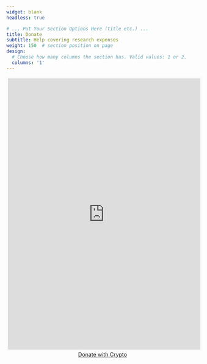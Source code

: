 ```yaml
---
widget: blank
headless: true

# ... Put Your Section Options Here (title etc.) ...
title: Donate
subtitle: Help covering research expenses 
weight: 150  # section position on page
design:
  # Choose how many columns the section has. Valid values: 1 or 2.
  columns: '1'
---
```

<iframe src='https://ko-fi.com/clementag/?hidefeed=true&widget=true&embed=true&preview=true' style='border:none;width:100%;padding:4px;background:#f9f9f9;' height='712' title='clementag'></iframe>

<div>
<center>
  <a class="donate-with-crypto"
     href="https://commerce.coinbase.com/checkout/c1f4a68a-ce41-4e25-b3cd-03a82f7967e0">
    Donate with Crypto
  </a>
  <script src="https://commerce.coinbase.com/v1/checkout.js?version=201807">
  </script>
</center>
</div>
